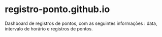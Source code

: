 # registro-ponto.github.io
Dashboard de registros de pontos, com as seguintes informações : data, intervalo de horário e registros de pontos. 
